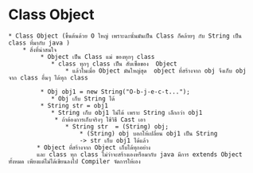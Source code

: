 # Class Object 
    * Class Object (ขึ้นต้นด้วย O ใหญ่ เพราะฉะนั้นมันเป็น Class ก็คล้ายๆ กับ String เป็น class ที่มากับ java )
        * สิ่งที่น่าสนใจ 
             * Object เป็น Class แม่ ของทุกๆ class 
                * class ทุกๆ class เป็น สับเซ็ตของ  Object 
                    * แล้วในเมื่อ Object มันใหญ่สุด  object ที่สร้างจาก obj จึงเก็บ obj  จาก class อื่นๆ ได้ทุก class 

             * Obj obj1 = new String("O-b-j-e-c-t...");
                * Obj เก็บ String ได้ 
             * String str = obj1 
                * String เก็บ obj1 ไม่ได้ เพราะ String เล็กกว่า obj1 
                 * ถ้าต้องการเก็บจริงๆ ใช้วิธี Cast เอา 
                    * String str  = (String) obj;
                        * (String) obj บอกให้เปลี่ยน obj1 เป็น String 
                        -> str เก็บ obj1 ได้แล้ว 
            * Object ที่สร้างจาก Object เก็บได้ทุกอย่าง 
            และ class ทุก class ไม่ว่าจะสร้างเองหรือมากับ java มีการ extends Object ทั้งหมด เพียงแต่ไม่ได้เขียนลงไป Compiler จัดการให้เอง 
            


